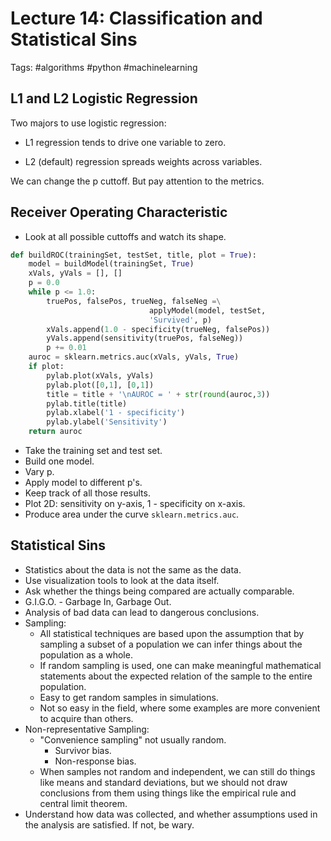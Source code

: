 # Lecture 14: Classification and Statistical Sins

Tags: #algorithms #python #machinelearning

## L1 and L2 Logistic Regression

Two majors to use logistic regression:

- L1 regression tends to drive one variable to zero.

- L2 (default) regression spreads weights across variables.

We can change the p cuttoff. But pay attention to the metrics.

## Receiver Operating Characteristic

- Look at all possible cuttoffs and watch its shape.

```python
def buildROC(trainingSet, testSet, title, plot = True):
    model = buildModel(trainingSet, True)
    xVals, yVals = [], []
    p = 0.0
    while p <= 1.0:
        truePos, falsePos, trueNeg, falseNeg =\
                               applyModel(model, testSet,
                               'Survived', p)
        xVals.append(1.0 - specificity(trueNeg, falsePos))
        yVals.append(sensitivity(truePos, falseNeg))
        p += 0.01
    auroc = sklearn.metrics.auc(xVals, yVals, True)
    if plot:
        pylab.plot(xVals, yVals)
        pylab.plot([0,1], [0,1])
        title = title + '\nAUROC = ' + str(round(auroc,3))
        pylab.title(title)
        pylab.xlabel('1 - specificity')
        pylab.ylabel('Sensitivity')
    return auroc
```

- Take the training set and test set.
- Build one model.
- Vary p.
- Apply model to different p's.
- Keep track of all those results.
- Plot 2D: sensitivity on y-axis, 1 - specificity on x-axis.
- Produce area under the curve `sklearn.metrics.auc`.

## Statistical Sins 

- Statistics about the data is not the same as the data.
- Use visualization tools to look at the data itself.
- Ask whether the things being compared are actually comparable.
- G.I.G.O. - Garbage In, Garbage Out.
- Analysis of bad data can lead to dangerous conclusions.
- Sampling:
  - All statistical techniques are based upon the assumption that by sampling a subset of a population we can infer things about the population as a whole.
  - If random sampling is used, one can make meaningful mathematical statements about the expected relation of the sample to the entire population.
  - Easy to get random samples in simulations.
  - Not so easy in the field, where some examples are more convenient to acquire than others.
- Non-representative Sampling:
  - "Convenience sampling" not usually random.
    - Survivor bias.
    - Non-response bias.
  - When samples not random and independent, we can still do things like means and standard deviations, but we should not draw conclusions from them using things like the empirical rule and central limit theorem.
- Understand how data was collected, and whether assumptions used in the analysis are satisfied. If not, be wary.